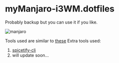 # myManjaro-i3WM.dotfiles
Probably backup but you can use it if you like.

![manjaro](https://i.imgur.com/leylCSr.png)


Tools used are similar to [these](https://github.com/rubenkharel/.dotfiles)
Extra tools used: 

1. [spicetify-cli](https://github.com/khanhas/spicetify-cli)
2. will update soon...
